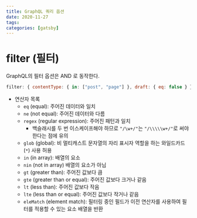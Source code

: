 ```yaml
---
title: GraphQL 쿼리 옵션
date: 2020-11-27
tags: 
categories: [gatsby]
---
```



# filter (필터) 

GraphQL의 필터 옵션은 AND 로 동작한다.

```js
filter: { contentType: { in: ["post", "page"] }, draft: { eq: false } }
```

- 연산자 목록
  - `eq` (equal): 주어진 데이터와 일치
  - `ne` (not equal): 주어진 데이터와 다름
  - `regex` (regular expression): 주어진 패턴과 일치
    - 백슬래시를 두 번 이스케이프해야 하므로 `"/\w+/"`는 `"/\\\\\w+/"`로 써야 한다는 점에 유의
  - `glob` (global): 비 멀티캐스트 문자열의 자리 표시자 역할을 하는 와일드카드 (`*`) 사용 허용 
  - `in` (in array): 배열의 요소
  - `nin` (not in array) 배열의 요소가 아님
  - `gt` (greater than): 주어진 값보다 큼
  - `gte` (greater than or equal): 주어진 값보다 크거나 같음
  - `lt` (less than): 주어진 값보다 작음
  - `lte` (less than or equal): 주어진 값보다 작거나 같음
  - `eleMatch` (element match): 필터링 중인 필드가 이전 연산자를 사용하여 필터를 적용할 수 있는 요소 배열을 반환